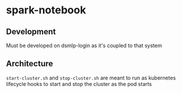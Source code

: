 # spark-notebook

## Development

Must be developed on dsmlp-login as it's coupled to that system

## Architecture

`start-cluster.sh` and `stop-cluster.sh` are meant to run as kubernetes lifecycle hooks to start and stop the cluster as the pod starts
